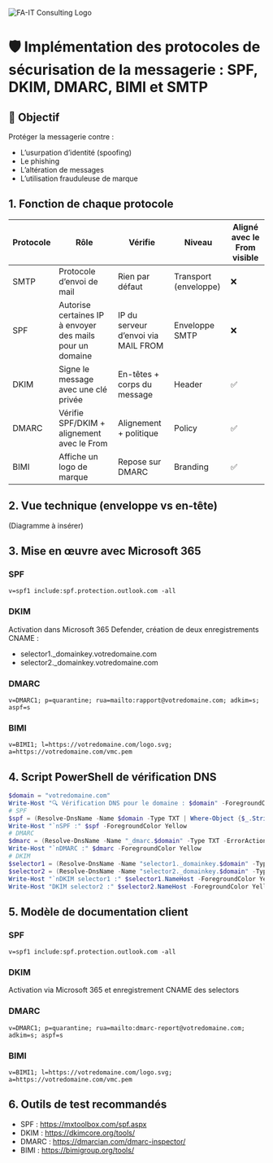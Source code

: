 ![FA-IT Consulting Logo](https://fake-url.com/logo-fa-it.jpeg)

# 🛡️ Implémentation des protocoles de sécurisation de la messagerie : SPF, DKIM, DMARC, BIMI et SMTP

## 📌 Objectif
Protéger la messagerie contre :
- L’usurpation d’identité (spoofing)
- Le phishing
- L’altération de messages
- L’utilisation frauduleuse de marque

## 1. Fonction de chaque protocole

| Protocole | Rôle | Vérifie | Niveau | Aligné avec le From visible |
|----------|------|---------|--------|------------------------------|
| SMTP     | Protocole d’envoi de mail | Rien par défaut | Transport (enveloppe) | ❌ |
| SPF      | Autorise certaines IP à envoyer des mails pour un domaine | IP du serveur d’envoi via MAIL FROM | Enveloppe SMTP | ❌ |
| DKIM     | Signe le message avec une clé privée | En-têtes + corps du message | Header | ✅ |
| DMARC    | Vérifie SPF/DKIM + alignement avec le From | Alignement + politique | Policy | ✅ |
| BIMI     | Affiche un logo de marque | Repose sur DMARC | Branding | ✅ |

## 2. Vue technique (enveloppe vs en-tête)

(Diagramme à insérer)

## 3. Mise en œuvre avec Microsoft 365

### SPF
```
v=spf1 include:spf.protection.outlook.com -all
```

### DKIM
Activation dans Microsoft 365 Defender, création de deux enregistrements CNAME :
- selector1._domainkey.votredomaine.com
- selector2._domainkey.votredomaine.com

### DMARC
```
v=DMARC1; p=quarantine; rua=mailto:rapport@votredomaine.com; adkim=s; aspf=s
```

### BIMI
```
v=BIMI1; l=https://votredomaine.com/logo.svg; a=https://votredomaine.com/vmc.pem
```

## 4. Script PowerShell de vérification DNS

```powershell
$domain = "votredomaine.com"
Write-Host "🔍 Vérification DNS pour le domaine : $domain" -ForegroundColor Cyan
# SPF
$spf = (Resolve-DnsName -Name $domain -Type TXT | Where-Object {$_.Strings -like 'v=spf1*'}) | Select-Object -ExpandProperty Strings
Write-Host "`nSPF :" $spf -ForegroundColor Yellow
# DMARC
$dmarc = (Resolve-DnsName -Name "_dmarc.$domain" -Type TXT -ErrorAction SilentlyContinue).Strings
Write-Host "`nDMARC :" $dmarc -ForegroundColor Yellow
# DKIM
$selector1 = (Resolve-DnsName -Name "selector1._domainkey.$domain" -Type CNAME -ErrorAction SilentlyContinue)
$selector2 = (Resolve-DnsName -Name "selector2._domainkey.$domain" -Type CNAME -ErrorAction SilentlyContinue)
Write-Host "`nDKIM selector1 :" $selector1.NameHost -ForegroundColor Yellow
Write-Host "DKIM selector2 :" $selector2.NameHost -ForegroundColor Yellow
```

## 5. Modèle de documentation client

### SPF
```
v=spf1 include:spf.protection.outlook.com -all
```

### DKIM
Activation via Microsoft 365 et enregistrement CNAME des selectors

### DMARC
```
v=DMARC1; p=quarantine; rua=mailto:dmarc-report@votredomaine.com; adkim=s; aspf=s
```

### BIMI
```
v=BIMI1; l=https://votredomaine.com/logo.svg; a=https://votredomaine.com/vmc.pem
```

## 6. Outils de test recommandés

- SPF : https://mxtoolbox.com/spf.aspx
- DKIM : https://dkimcore.org/tools/
- DMARC : https://dmarcian.com/dmarc-inspector/
- BIMI : https://bimigroup.org/tools/

